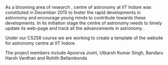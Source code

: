 As a blooming area of research , centre of astronomy at IIT Indore was constituted in December 2015 to foster the rapid developments in astronomy and encourage young minds to contribute towards these developments. In its initiation stage the centre of astronomy needs to timely update its web-page and track all the advancements in astronomy .

Under our CS258 course we are working to create a template of the website for astronomy centre at IIT Indore.

The project members include Apoorva Joshi, Utkarsh Kumar Singh, Bandaru Harsh Vardhan and Rohith Bellamkonda
